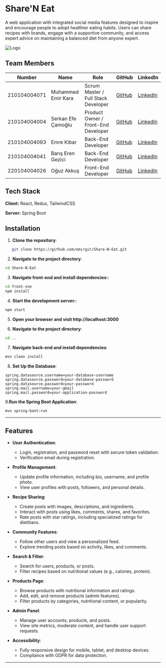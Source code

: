 # Share'N Eat

A web application with integrated social media features designed to inspire and encourage people to adopt healthier eating habits. Users can share recipes with brands, engage with a supportive community, and access expert advice on maintaining a balanced diet from anyone expert.

![Logo](Logo)

## Team Members

| Number         | Name                | Role                               | GitHub                                        | LinkedIn                                     |
|----------------|---------------------|------------------------------------|-----------------------------------------------|---------------------------------------------|
| 210104004071   | Muhammed Emir Kara  | Scrum Master / Full Stack Developer  | [GitHub](https://github.com/emirgit) | [LinkedIn](https://www.linkedin.com/in/muhammed-emir-kara-787605251/) |
| 210104004004   | Serkan Efe Çamoğlu  | Product Owner / Front-End Developer| [GitHub](https://github.com/serkanefecamoglu) | [LinkedIn](https://linkedin.com/in/serkanefecamoglu) |
| 210104004093   | Emre Kibar          | Back-End Developer                 | [GitHub](https://github.com/Emre-Kibar)        | [LinkedIn](https://linkedin.com/in/emrethekibar/)        |
| 210104004041   | Barış Eren Gezici   | Back-End Developer                 | [GitHub](https://github.com/bariseg)  | [LinkedIn](https://www.linkedin.com/in/bariserengezici)      |
| 220104004026   | Oğuz Akkuş          | Front-End Developer                | [GitHub](https://github.com/oguzakkus)        | [LinkedIn](https://linkedin.com/in/oguzakkus)        |


## Tech Stack

**Client:** React, Redux, TailwindCSS

**Server:** Spring Boot


## Installation

1. **Clone the repository**:
```bash
   git clone https://github.com/emirgit/Share-N-Eat.git
```
2. **Navigate to the project directory**: 
```bash
cd Share-N-Eat
```
3. **Navigate front-end and install dependencies:**: 
```bash
cd front-sne
npm install
```
4. **Start the development server:**: 
```bash
npm start
```
5. **Open your browser and visit http://localhost:3000**

6. **Navigate to the project directory**: 
```bash
cd ..
```
7. **Navigate back-end and install dependencies**: 
```bash
mvn clean install
```
8. **Set Up the Database**: 
```application.properties:
spring.datasource.username=your-database-username
spring.datasource.password=your-database-password
spring.datasource.password=your-password
spring.mail.username=your-gmail
spring.mail.password=your-application-password
```
9.**Run the Spring Boot Application**: 
```bash
mvn spring-boot:run
```
---

## Features

- **User Authentication**:
  - Login, registration, and password reset with secure token validation.
  - Verification email during registration.

- **Profile Management**:
  - Update profile information, including bio, username, and profile photo.
  - View user profiles with posts, followers, and personal details.

- **Recipe Sharing**:
  - Create posts with images, descriptions, and ingredients.
  - Interact with posts using likes, comments, shares, and favorites.
  - Rate posts with star ratings, including specialized ratings for dietitians.

- **Community Features**:
  - Follow other users and view a personalized feed.
  - Explore trending posts based on activity, likes, and comments.

- **Search & Filter**:
  - Search for users, products, or posts.
  - Filter recipes based on nutritional values (e.g., calories, protein).

- **Products Page**:
  - Browse products with nutritional information and ratings.
  - Add, edit, and remove products (admin features).
  - Filter products by categories, nutritional content, or popularity.

- **Admin Panel**:
  - Manage user accounts, products, and posts.
  - View site metrics, moderate content, and handle user support requests.

- **Accessibility**:
  - Fully responsive design for mobile, tablet, and desktop devices.
  - Compliance with GDPR for data protection.

---
